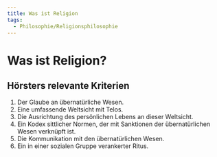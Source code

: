 ```yaml
---
title: Was ist Religion
tags:
  - Philosophie/Religionsphilosophie
---
```


# Was ist Religion?

## Hörsters relevante Kriterien

1. Der Glaube an übernatürliche Wesen. 
2. Eine umfassende Weltsicht mit Telos.
3. Die Ausrichtung des persönlichen Lebens an dieser Weltsicht.
4. Ein Kodex sittlicher Normen, der mit Sanktionen der übernatürlichen Wesen verknüpft ist.
5. Die Kommunikation mit den übernatürlichen Wesen.
6. Ein in einer sozialen Gruppe verankerter Ritus.
